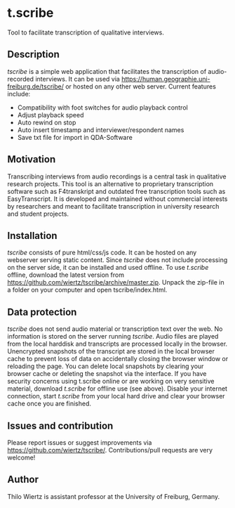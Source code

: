 # t.scribe
Tool to facilitate transcription of qualitative interviews.

## Description
_tscribe_ is a simple web application that facilitates the transcription of audio-recorded interviews. It can be used via https://human.geographie.uni-freiburg.de/tscribe/ or hosted on any other web server. Current features include:
* Compatibility with foot switches for audio playback control
* Adjust playback speed
* Auto rewind on stop
* Auto insert timestamp and interviewer/respondent names
* Save txt file for import in QDA-Software

## Motivation
Transcribing interviews from audio recordings is a central task in qualitative research projects. This tool is an alternative to proprietary transcription software such as F4transkript and outdated free transcription tools such as EasyTranscript. It is developed and maintained without commercial interests by researchers and meant to facilitate transcription in university research and student projects.

## Installation
_tscribe_ consists of pure html/css/js code. It can be hosted on any webserver serving static content. Since _tscribe_ does not include processing on the server side, it can be installed and used offline. To use _t.scribe_ offline, download the latest version from https://github.com/wiertz/tscribe/archive/master.zip. Unpack the zip-file in a folder on your computer and open tscribe/index.html. 

## Data protection
_tscribe_ does not send audio material or transcription text over the web. No information is stored on the server running _tscribe_. Audio files are played from the local harddisk and transcripts are processed locally in the browser. Unencrypted snapshots of the transcript are stored in the local browser cache to prevent loss of data on accidentally closing the browser window or reloading the page. You can delete local snapshots by clearing your browser cache or deleting the snapshot via the interface. If you have security concerns using t.scribe online or are working on very sensitive material, download _t.scribe_ for offline use (see above). Disable your internet connection, start _t.scribe_ from your local hard drive and clear your browser cache once you are finished.

## Issues and contribution
Please report issues or suggest improvements via https://github.com/wiertz/tscribe/. Contributions/pull requests are very welcome!

## Author
Thilo Wiertz is assistant professor at the University of Freiburg, Germany.
